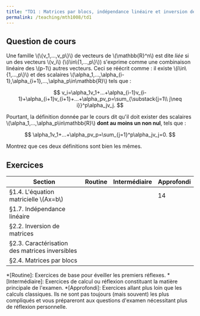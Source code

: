 ```yaml
---
title: "TD1 : Matrices par blocs, indépendance linéaire et inversion de matrices"
permalink: /teaching/mth1008/td1
---
```


## Question de cours

Une famille \\(\\{v_1,...,v_p\\}\\) de vecteurs de \\(\mathbb{R}^n\\) est dite *liée* si un des vecteurs \\(v_i\\) (\\(i\in\\{1,...,p\\}\\)) s'exprime comme une combinaison linéaire des \\(p-1\\) autres vecteurs. Ceci se réécrit comme : il existe \\(i\in\\{1,...,p\\}\\) et des scalaires \\(\alpha_1,...,\alpha_{i-1},\alpha_{i+1},...,\alpha_p\in\mathbb{R}\\) tels que :

$$
    v_i=\alpha_1v_1+...+\alpha_{i-1}v_{i-1}+\alpha_{i+1}v_{i+1}+...+\alpha_pv_p=\sum_{\substack{j=1\\ j\neq i}}^p\alpha_jv_j.
$$

Pourtant, la définition donnée par le cours dit qu'il doit exister des scalaires \\(\alpha_1,...,\alpha_p\in\mathbb{R}\\) **dont au moins un non nul**, tels que :

$$
    \alpha_1v_1+...+\alpha_pv_p=\sum_{j=1}^p\alpha_jv_j=0.
$$

Montrez que ces deux définitions sont bien les mêmes.

## Exercices

| Section                                        | Routine | Intermédiaire | Approfondi |
| ---------------------------------------------- | ------- | ------------- | ---------- |
| §1.4. L'équation matricielle \\(Ax=b\\)        |         |               | 14         |
| §1.7. Indépendance linéaire                    |         |               |            |
| §2.2. Inversion de matrices                    |         |               |            |
| §2.3. Caractérisation des matrices inversibles |         |               |            |
| §2.4. Matrices par blocs                       |         |               |            |


*[Routine]: Exercices de base pour éveiller les premiers réflexes.
*[Intermédiaire]: Exercices de calcul ou réflexion constituant la matière principale de l'examen.
*[Approfondi]: Exercices allant plus loin que les calculs classiques. Ils ne sont pas toujours (mais souvent) les plus compliqués et vous prépareront aux questions d'examen nécessitant plus de réflexion personnelle.